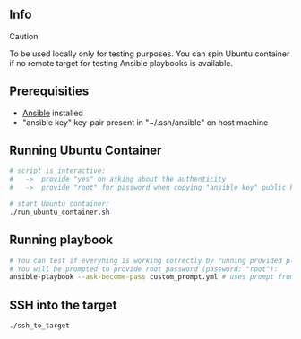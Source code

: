 ## Info
> [!CAUTION]
> To be used locally only for testing purposes.
You can spin Ubuntu container if no remote target for testing Ansible playbooks is available.

## Prerequisities
- [Ansible](https://docs.ansible.com/ansible/latest/installation_guide/intro_installation.html) installed
- "ansible key" key-pair present in "~/.ssh/ansible" on host machine

## Running Ubuntu Container
```bash
# script is interactive:
#   ->  provide "yes" on asking about the authenticity
#   ->  provide "root" for password when copying "ansible key" public key to the container

# start Ubuntu container:
./run_ubuntu_container.sh
```

## Running playbook
```bash
# You can test if everyhing is working correctly by running provided playbook.
# You will be prompted to provide root password (password: "root"):
ansible-playbook --ask-become-pass custom_prompt.yml # uses prompt from current user and sets it for "root" in the container
```

## SSH into the target
```bash
./ssh_to_target
```
